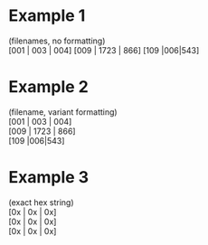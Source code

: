 # Example 1 
(filenames, no formatting)  
[001      | 003 | 004]
[009 | 1723 | 866]
[109 |006|543]
  
# Example 2 
(filename, variant formatting)  
[001      | 003 | 004]  
[009 | 1723 | 866]  
[109 |006|543]  

# Example 3
(exact hex string)  
[0x | 0x | 0x]  
[0x | 0x | 0x]  
[0x | 0x | 0x]  